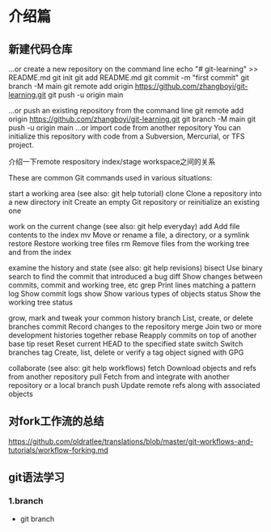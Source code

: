 # 介绍篇
## 新建代码仓库
…or create a new repository on the command line
echo "# git-learning" >> README.md
git init
git add README.md
git commit -m "first commit"
git branch -M main
git remote add origin https://github.com/zhangboyi/git-learning.git
git push -u origin main
                
…or push an existing repository from the command line
git remote add origin https://github.com/zhangboyi/git-learning.git
git branch -M main
git push -u origin main
…or import code from another repository
You can initialize this repository with code from a Subversion, Mercurial, or TFS project.


介绍一下remote respository index/stage workspace之间的关系




These are common Git commands used in various situations:

start a working area (see also: git help tutorial)
   clone     Clone a repository into a new directory
   init      Create an empty Git repository or reinitialize an existing one

work on the current change (see also: git help everyday)
   add       Add file contents to the index
   mv        Move or rename a file, a directory, or a symlink
   restore   Restore working tree files
   rm        Remove files from the working tree and from the index

examine the history and state (see also: git help revisions)
   bisect    Use binary search to find the commit that introduced a bug
   diff      Show changes between commits, commit and working tree, etc
   grep      Print lines matching a pattern
   log       Show commit logs
   show      Show various types of objects
   status    Show the working tree status

grow, mark and tweak your common history
   branch    List, create, or delete branches
   commit    Record changes to the repository
   merge     Join two or more development histories together
   rebase    Reapply commits on top of another base tip
   reset     Reset current HEAD to the specified state
   switch    Switch branches
   tag       Create, list, delete or verify a tag object signed with GPG

collaborate (see also: git help workflows)
   fetch     Download objects and refs from another repository
   pull      Fetch from and integrate with another repository or a local branch
   push      Update remote refs along with associated objects



## 对fork工作流的总结
https://github.com/oldratlee/translations/blob/master/git-workflows-and-tutorials/workflow-forking.md


## git语法学习
### 1.branch
- git branch


